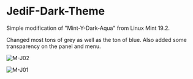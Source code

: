 # JediF-Dark-Theme

Simple modification of "Mint-Y-Dark-Aqua" from Linux Mint 19.2.

Changed most tons of grey as well as the ton of blue. Also added some transparency on the panel and menu.

![M-J02](https://user-images.githubusercontent.com/47907146/62982527-c96bad80-be02-11e9-8b83-b2ff44a73bc9.png)

![M-J01](https://user-images.githubusercontent.com/47907146/62982538-cec8f800-be02-11e9-9fe5-fd4b6541b2a9.png)
